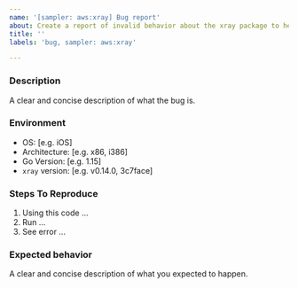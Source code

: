 ```yaml
---
name: '[sampler: aws:xray] Bug report'
about: Create a report of invalid behavior about the xray package to help us improve
title: ''
labels: 'bug, sampler: aws:xray'

---
```


### Description

A clear and concise description of what the bug is.

### Environment

- OS: [e.g. iOS]
- Architecture: [e.g. x86, i386]
- Go Version: [e.g. 1.15]
- `xray` version: [e.g. v0.14.0, 3c7face]

### Steps To Reproduce

1. Using this code ...
2. Run ...
3. See error ...

### Expected behavior

A clear and concise description of what you expected to happen.
